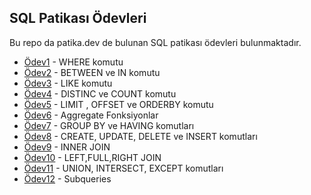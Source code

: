 ## SQL Patikası Ödevleri
Bu repo da patika.dev de bulunan SQL patikası ödevleri bulunmaktadır.

- [Ödev1](Ödevler/Odev1.sql) - WHERE komutu 
- [Ödev2](Ödevler/Odev2.sql) - BETWEEN ve IN komutu
- [Ödev3](Ödevler/Odev3.sql) - LIKE komutu
- [Ödev4](Ödevler/Odev4.sql) - DISTINC ve COUNT komutu
- [Ödev5](Ödevler/Odev5.sql) - LIMIT , OFFSET ve ORDERBY komutu
- [Ödev6](Ödevler/Odev6.sql) - Aggregate Fonksiyonlar
- [Ödev7](Ödevler/Odev7.sql) - GROUP BY ve HAVING komutları
- [Ödev8](Ödevler/Odev8.sql) - CREATE, UPDATE, DELETE ve INSERT komutları
- [Ödev9](Ödevler/Odev9.sql) - INNER JOIN 
- [Ödev10](Ödevler/Odev10.sql) - LEFT,FULL,RIGHT JOIN 
- [Ödev11](Ödevler/Odev11.sql) - UNION, INTERSECT, EXCEPT komutları 
- [Ödev12](Ödevler/Odev12.sql) - Subqueries 
